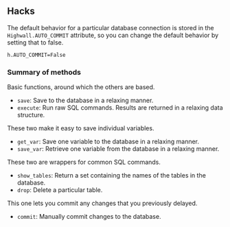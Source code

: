 Hacks
----------
The default behavior for a particular database connection
is stored in the `Highwall.AUTO_COMMIT` attribute, so you
can change the default behavior by setting that to false.

    h.AUTO_COMMIT=False

### Summary of methods

Basic functions, around which the others are based.

* `save`: Save to the database in a relaxing manner.
* `execute`: Run raw SQL commands. Results are returned in a relaxing data structure.

These two make it easy to save individual variables.

* `get_var`: Save one variable to the database in a relaxing manner.
* `save_var`: Retrieve one variable from the database in a relaxing manner.

These two are wrappers for common SQL commands.

* `show_tables`: Return a set containing the names of the tables in the database.
* `drop`: Delete a particular table.

This one lets you commit any changes that you previously delayed.

* `commit`: Manually commit changes to the database.
